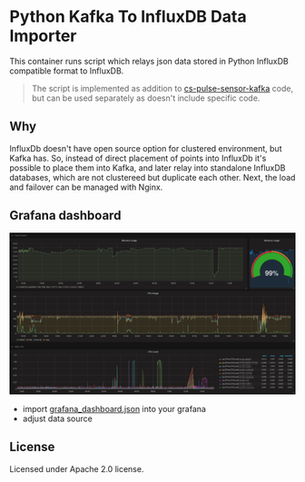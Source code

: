 # Python Kafka To InfluxDB Data Importer

This container runs script which relays json data stored in Python InfluxDB compatible format to InfluxDB. 

> The script is implemented as addition to [cs-pulse-sensor-kafka](https://github.com/bwsw/cs-pulse-sensor-kafka) code, but can be used separately as doesn't include specific code.

## Why

InfluxDb doesn't have open source option for clustered environment, but Kafka has. So, instead of direct placement of points into InfluxDb it's possible to place them into Kafka, and later relay into standalone InfluxDB databases, which are not clustereed but duplicate each other. Next, the load and failover can be managed with Nginx. 

## Grafana dashboard

![grafana dashboard](grafana_dashboard/screenshot01.png)

* import [grafana_dashboard.json](grafana_dashboard/grafana_dashboard.json) into your grafana
* adjust data source

## License

Licensed under Apache 2.0 license.
